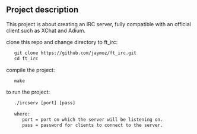 ## Project description
This project is about creating an IRC server, fully compatible with an official client such as XChat and Adium.

clone this repo and change directory to ft_irc:
```html
   git clone https://github.com/jaymoz/ft_irc.git
   cd ft_irc
```
compile the project:
```html
   make
```
to run the project:
```html
   ./ircserv [port] [pass]
   
   where:
      port = port on which the server will be listening on.
      pass = password for clients to connect to the server.

```

